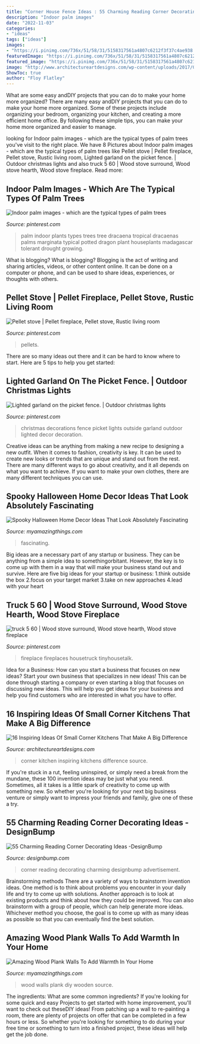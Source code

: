 ```yaml
---
title: "Corner House Fence Ideas : 55 Charming Reading Corner Decorating Ideas -designbump"
description: "Indoor palm images"
date: "2022-11-03"
categories:
- "ideas"
tags: ["ideas"]
images:
- "https://i.pinimg.com/736x/51/58/31/5158317561a4807c6212f3f37c4ae938.jpg"
featuredImage: "https://i.pinimg.com/736x/51/58/31/5158317561a4807c6212f3f37c4ae938.jpg"
featured_image: "https://i.pinimg.com/736x/51/58/31/5158317561a4807c6212f3f37c4ae938.jpg"
image: "http://www.architectureartdesigns.com/wp-content/uploads/2017/02/15-8.jpg"
ShowToc: true
author: "Floy Flatley"
---
```



What are some easy andDIY projects that you can do to make your home more organized?
There are many easy andDIY projects that you can do to make your home more organized. Some of these projects include organizing your bedroom, organizing your kitchen, and creating a more efficient home office. By following these simple tips, you can make your home more organized and easier to manage.

	

		
looking for Indoor palm images - which are the typical types of palm trees you've visit to the right place. We have 8 Pictures about Indoor palm images - which are the typical types of palm trees like Pellet stove | Pellet fireplace, Pellet stove, Rustic living room, Lighted garland on the picket fence. | Outdoor christmas lights and also truck 5 60 | Wood stove surround, Wood stove hearth, Wood stove fireplace. Read more:
		
    
## Indoor Palm Images - Which Are The Typical Types Of Palm Trees

<img loading=lazy src="https://i.pinimg.com/736x/d8/63/0c/d8630c0610631cb1038ca1aad1f8f4c4--drought-tolerant-trees-indoor-palms.jpg" onerror="this.onerror=null;this.src='https://tse4.mm.bing.net/th?id=OIP.FbXlYWeIZsIZixUK_EcKjgHaJ4&amp;pid=15.1';" alt="Indoor palm images - which are the typical types of palm trees">

_Source: pinterest.com_

>palm indoor plants types trees tree dracaena tropical dracaenas palms marginata typical potted dragon plant houseplants madagascar tolerant drought growing. 

	

What is blogging?
What is blogging? Blogging is the act of writing and sharing articles, videos, or other content online. It can be done on a computer or phone, and can be used to share ideas, experiences, or thoughts with others.

    
## Pellet Stove | Pellet Fireplace, Pellet Stove, Rustic Living Room

<img loading=lazy src="https://i.pinimg.com/736x/f9/73/9d/f9739d6fca8b1dbda4a9bcb2faae86eb.jpg" onerror="this.onerror=null;this.src='https://tse1.mm.bing.net/th?id=OIP.1tSv_kuQSrMYZxWe7QEufwHaJ3&amp;pid=15.1';" alt="Pellet stove | Pellet fireplace, Pellet stove, Rustic living room">

_Source: pinterest.com_

>pellets. 

	

There are so many ideas out there and it can be hard to know where to start. Here are 5 tips to help you get started: 

    
## Lighted Garland On The Picket Fence. | Outdoor Christmas Lights

<img loading=lazy src="https://i.pinimg.com/736x/51/58/31/5158317561a4807c6212f3f37c4ae938.jpg" onerror="this.onerror=null;this.src='https://tse2.mm.bing.net/th?id=OIP.wTG3RH19qR5QsLSnxnGv_wHaNK&amp;pid=15.1';" alt="Lighted garland on the picket fence. | Outdoor christmas lights">

_Source: pinterest.com_

>christmas decorations fence picket lights outside garland outdoor lighted decor decoration. 

	

Creative ideas can be anything from making a new recipe to designing a new outfit. When it comes to fashion, creativity is key. It can be used to create new looks or trends that are unique and stand out from the rest. There are many different ways to go about creativity, and it all depends on what you want to achieve. If you want to make your own clothes, there are many different techniques you can use.

    
## Spooky Halloween Home Decor Ideas That Look Absolutely Fascinating

<img loading=lazy src="https://myamazingthings.com/wp-content/uploads/2017/10/halloween-home-decor-2.jpg" onerror="this.onerror=null;this.src='https://tse4.mm.bing.net/th?id=OIP.lh9qY1nwtat2eT94ulte3gHaLH&amp;pid=15.1';" alt="Spooky Halloween Home Decor Ideas That Look Absolutely Fascinating">

_Source: myamazingthings.com_

>fascinating. 

	

Big ideas are a necessary part of any startup or business. They can be anything from a simple idea to somethingorbitant. However, the key is to come up with them in a way that will make your business stand out and survive. Here are five big ideas for your startup or business: 1.think outside the box 2.focus on your target market 3.take on new approaches 4.lead with your heart 
    
## Truck 5 60 | Wood Stove Surround, Wood Stove Hearth, Wood Stove Fireplace

<img loading=lazy src="https://i.pinimg.com/736x/39/14/30/391430c0375f85d5445458ee1f7d374f--barn-boards-mud-room.jpg" onerror="this.onerror=null;this.src='https://tse3.mm.bing.net/th?id=OIP.zsBGA-HG4QfHn8Xh-WF7VwAAAA&amp;pid=15.1';" alt="truck 5 60 | Wood stove surround, Wood stove hearth, Wood stove fireplace">

_Source: pinterest.com_

>fireplace fireplaces housetruck tinyhousetalk. 

	

Idea for a Business: How can you start a business that focuses on new ideas?
Start your own business that specializes in new ideas! This can be done through starting a company or even starting a blog that focuses on discussing new ideas. This will help you get ideas for your business and help you find customers who are interested in what you have to offer.

    
## 16 Inspiring Ideas Of Small Corner Kitchens That Make A Big Difference

<img loading=lazy src="http://www.architectureartdesigns.com/wp-content/uploads/2017/02/15-8.jpg" onerror="this.onerror=null;this.src='https://tse2.mm.bing.net/th?id=OIP.ilBoGP6cHjXcq6XOqVCB1wAAAA&amp;pid=15.1';" alt="16 Inspiring Ideas Of Small Corner Kitchens That Make A Big Difference">

_Source: architectureartdesigns.com_

>corner kitchen inspiring kitchens difference source. 

	

If you're stuck in a rut, feeling uninspired, or simply need a break from the mundane, these 100 invention ideas may be just what you need. Sometimes, all it takes is a little spark of creativity to come up with something new. So whether you're looking for your next big business venture or simply want to impress your friends and family, give one of these a try.

    
## 55 Charming Reading Corner Decorating Ideas -DesignBump

<img loading=lazy src="https://designbump.com/wp-content/uploads/2015/11/reading-corner-nook15.jpg" onerror="this.onerror=null;this.src='https://tse1.mm.bing.net/th?id=OIP.jMiaANAbVp8b259YGktSxAHaLG&amp;pid=15.1';" alt="55 Charming Reading Corner Decorating Ideas -DesignBump">

_Source: designbump.com_

>corner reading decorating charming designbump advertisement. 

	

Brainstorming methods
There are a variety of ways to brainstorm invention ideas. One method is to think about problems you encounter in your daily life and try to come up with solutions. Another approach is to look at existing products and think about how they could be improved. You can also brainstorm with a group of people, which can help generate more ideas. Whichever method you choose, the goal is to come up with as many ideas as possible so that you can eventually find the best solution.

    
## Amazing Wood Plank Walls To Add Warmth In Your Home

<img loading=lazy src="http://myamazingthings.com/wp-content/uploads/2017/07/diy-wooden-plank-wall-5.jpg" onerror="this.onerror=null;this.src='https://tse2.mm.bing.net/th?id=OIP.pPx-HbsnU6vskf4RoZyrjgHaJ3&amp;pid=15.1';" alt="Amazing Wood Plank Walls To Add Warmth In Your Home">

_Source: myamazingthings.com_

>wood walls plank diy wooden source. 

	

The ingredients: What are some common ingredients?
If you're looking for some quick and easy Projects to get started with home improvement, you'll want to check out theseDIY ideas! From patching up a wall to re-painting a room, there are plenty of projects on offer that can be completed in a few hours or less. So whether you're looking for something to do during your free time or something to turn into a finished project, these ideas will help get the job done.

